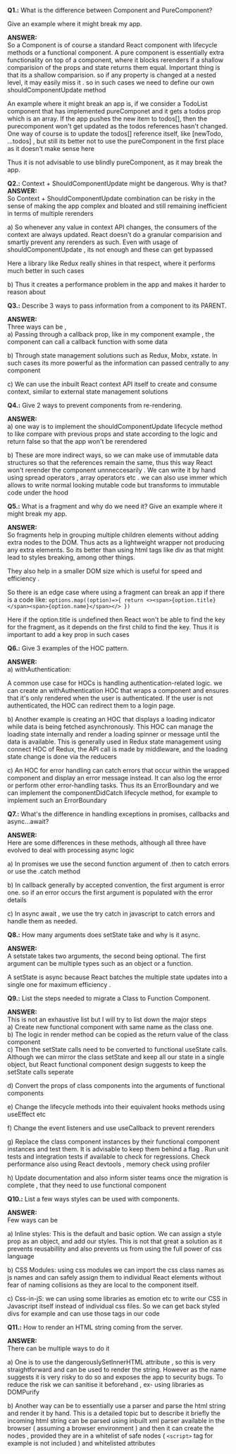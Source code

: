 **Q1.:** What is the difference between Component and PureComponent?

Give an example where it might break my app.

**ANSWER:**<br>
So a Component is of course a standard React component with lifecycle methods or a functional component. A pure component is essentially extra functionality on top of a component, where it blocks rerenders if a shallow comparision of the props and state returns them equal. Important thing is that its a shallow comparision. so if any property is changed at a nested level, it may easily miss it . so in such cases we need to define our own shouldComponentUpdate method

An example where it might break an app is, if we consider a TodoList component that has implemented pureComponet and it gets a todos prop which is an array. If the app pushes the new item to todos[], then the purecomponent won't get updated as the todos references hasn't changed.
One way of course is to update the todos[] reference itself, like [newTodo, ...todos] , but still its better not to use the pureComponent in the first place as it doesn't make sense here

Thus it is not advisable to use blindly pureComponent, as it may break the app.

**Q2.:** Context + ShouldComponentUpdate might be dangerous. Why is
that?<br>
**ANSWER:**<br>
So Context + ShouldComponentUpdate combination can be risky in the sense of making the app complex and bloated and still remaining inefficient in terms of multiple rerenders

a) So whenever any value in context API changes, the consumers of the context are always updated. React doesn't do a granular comparision and smartly prevent any rerenders as such. Even with usage of shouldComponentUpdate , its not enough and these can get bypassed

Here a library like Redux really shines in that respect, where it performs much better in such cases

b) Thus it creates a performance problem in the app and makes it harder to reason about


**Q3.:** Describe 3 ways to pass information from a component to its
PARENT.

**ANSWER:**<br>
Three ways can be ,<br>
a) Passing through a callback prop, like in my component example , the component can call a callback function with some data

b) Through state management solutions such as Redux, Mobx, xstate. In such cases its more powerful as the information can passed centrally to any component

c) We can use the inbuilt React context API itself to create and consume context, similar to external state management solutions

**Q4.:** Give 2 ways to prevent components from re-rendering.

**ANSWER:**<br>
a) one way is to implement the shouldComponentUpdate lifecycle method to like compare with previous props and state according to the logic and return false so that the app won't be rerendered

b) These are more indirect ways, so we can make use of immutable data structures so that the references remain the same, thus this way React won't rerender the component unnneccesarily . We can write it by hand using spread operators , array operators etc . we can also use immer which allows to write normal looking mutable code but transforms to immutable code under the hood

**Q5.:** What is a fragment and why do we need it? Give an example where it
might break my app.

**ANSWER:**<br>
So fragments help in grouping multiple children elements without adding extra nodes to the DOM. Thus acts as a lightweight wrapper not producing any extra elements. So its better than using html tags like div as that might lead to styles breaking, among other things. 

They also help in a smaller DOM size which is useful for speed and efficiency .

So there is an edge case where using a fragment can break an app
if there is a code like:
`
options.map((option)=>{
  return <><span>{option.title}</span><span>{option.name}</span></>
})
`

Here if the option.title is undefined then React won't be able to find the key for the fragment, as it depends on the first child to find the key. Thus it is important to add a key prop in such cases



**Q6.:** Give 3 examples of the HOC pattern.

**ANSWER:**<br>
a) withAuthentication:

A common use case for HOCs is handling authentication-related logic. we can create an withAuthentication HOC that wraps a component and ensures that it's only rendered when the user is authenticated. If the user is not authenticated, the HOC can redirect them to a login page.



b) Another example is creating an HOC that displays a loading indicator while data is being fetched asynchronously. This HOC can manage the loading state internally and render a loading spinner or message until the data is available. This is generally used in Redux state management using connect HOC of Redux, the API call is made by middleware, and the loading state change is done via the reducers

c) An HOC for error handling can catch errors that occur within the wrapped component and display an error message instead. It can also log the error or perform other error-handling tasks. Thus its an ErrorBoundary and we can implement the componentDidCatch lifecycle method, for example to implement such an ErrorBoundary 


**Q7.:** What's the difference in handling exceptions in promises,
callbacks and async…await?

**ANSWER:**<br>
Here are some differences in these methods, although all three have evolved to deal with processing async logic 

a) In promises we use the second function argument of .then to catch errors or use the .catch method 

b) In callback generally by accepted convention, the first argument is error one. so if an error occurs the first argument is populated with the error details

c) In async await , we use the try catch in javascript to catch errors and handle them as needed. 


**Q8.:** How many arguments does setState take and why is it async.

**ANSWER:**<br>
A setstate takes two arguments, the second being optional. The first argument can be multiple types such as an object or a function.

A setState is async because React batches the multiple state updates into a single one for maximum efficiency . 

**Q9.:** List the steps needed to migrate a Class to Function
Component.

**ANSWER:**<br>
This is not an exhaustive list but I will try to list down the major steps<br>
a) Create new functional component with same name as the class one.<br>
b) The logic in render method can be copied as the return value of the class component<br>
c) Then the setState calls need to be converted to functional useState calls. Although we can mirror the class setState and keep all our state in a single object, but React functional component design suggests to keep the setState calls seperate

d) Convert the props of class components into the arguments of functional components

e) Change the lifecycle methods into their equivalent hooks methods using useEffect etc

f) Change the event listeners and use useCallback to prevent rerenders

g) Replace the class component instances by their functional component instances and test them. It is advisable to keep them behind a flag . Run unit tests and integration tests if available to check for regressions. Check performance also using React devtools , memory check using profiler

h) Update documentation and also inform sister teams once the migration is complete , that they need to use functional component


**Q10.:** List a few ways styles can be used with components.

**ANSWER:**<br>
Few ways can be 

a) Inline styles: This is the default and basic option. We can assign a style prop as an object, and add our styles. This is not that great a solution as it prevents reusabillity and also prevents us from using the full power of css language

b) CSS Modules: using css modules we can import the css class names as js names and can safely assign them to individual React elements without fear of naming collisions as they are local to the component itself.

c) Css-in-jS: we can using some libraries as emotion etc to write our CSS in Javascript itself instead of individual css files. So we can get back styled divs for example and can use those tags in our code



**Q11.:** How to render an HTML string coming from the server.

**ANSWER:**<br>
There can be multiple ways to do it 

a) One is to use the dangerouslySetInnerHTML attribute , so this is very straightforward and can be used to render the string. However as the name suggests it is very risky to do so and exposes the app to security bugs. To reduce the risk we can sanitise it beforehand , ex- using libraries as DOMPurify

b) Another way can be to essentially use a parser and parse the html string and render it by hand. This is a detailed topic but to describe it briefly the incoming html string can be parsed using inbuilt xml parser available in the browser ( assuming a browser environment ) and then it can create the nodes , provided they are in a whitelist of safe nodes ( `<script>` tag for example is not included ) and whitelisted attributes
